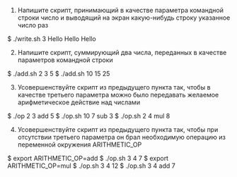 1. Напишите скрипт, принимающий в качестве параметра командной строки число и выводящий на экран какую-нибудь строку указанное число раз

$ ./write.sh 3
Hello
Hello
Hello

2. Напишите скрипт, суммирующий два числа, переданных в качестве параметров командной строки

$ ./add.sh 2 3
5
$ ./add.sh 10 15
25

3. Усовершенствуйте скрипт из предыдущего пункта так, чтобы в качестве третьего параметра можно было передавать желаемое арифметическое действие над числами

$ ./op 2 3 add
5
$ ./op.sh 10 7 sub
3
$ ./op.sh 2 4 mul
8


4. Усовершенствуйте скрипт из предыдущего пункта так, чтобы при отсутствии третьего параметра он брал необходимую операцию из переменной окружения ARITHMETIC_OP

$ export ARITHMETIC_OP=add
$ ./op.sh 3 4
7
$ export ARITHMETIC_OP=mul
$ ./op.sh 3 4
12
$ ./op.sh 3 4 add
7
